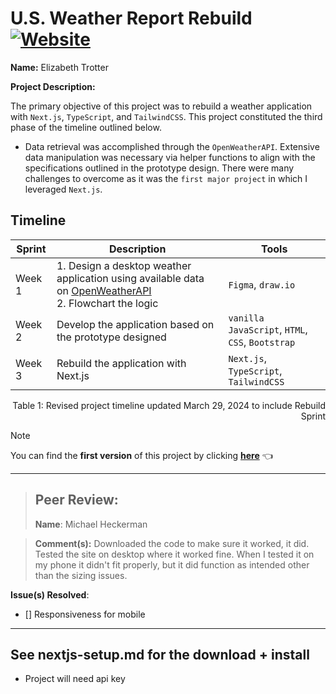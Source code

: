 # U.S. Weather Report Rebuild &ensp;<a href="https://usweatherreport.vercel.app/">![Website](https://img.shields.io/website?url=https%3A%2F%2Fusweatherreport.vercel.app%2F&up_message=ONLINE&up_color=355E3B&down_message=OFFLINE&down_color=8B0000&style=for-the-badge&logo=vercel)</a>
**Name:** Elizabeth Trotter

**Project Description:** 

The primary objective of this project was to rebuild a weather application with `Next.js`, `TypeScript`, and `TailwindCSS`. This project constituted the third phase of the timeline outlined below.

- Data retrieval was accomplished through the `OpenWeatherAPI`. Extensive data manipulation was necessary via helper functions to align with the specifications outlined in the prototype design. There were many challenges to overcome as it was the `first major project` in which I leveraged `Next.js`.


## Timeline

| Sprint | Description | Tools |
| --- | --- | --- |
| Week 1 | 1. Design a desktop weather application using available data on [OpenWeatherAPI](https://openweathermap.org/api) <br/> 2. Flowchart the logic | `Figma`, `draw.io` | 
| Week 2 | Develop the application based on the prototype designed | `vanilla JavaScript`, `HTML`, `CSS`, `Bootstrap` |
| Week 3 | Rebuild the application with Next.js | `Next.js`, `TypeScript`, `TailwindCSS` |
<p align="right">Table 1: Revised project timeline updated March 29, 2024 to include Rebuild Sprint</p>

> [!NOTE]
> You can find the **first version** of this project by clicking [**here**](https://github.com/et120/weatherapplication) :point_left:


---


> ## Peer Review:
> 
> **Name**: Michael Heckerman

> **Comment(s):** Downloaded the code to make sure it worked, it did. Tested the site on desktop where it worked fine. When I tested it on my phone it didn't fit properly, but it did function as intended other than the sizing issues.

**Issue(s) Resolved**:
- [] Responsiveness for mobile


---


## See nextjs-setup.md for the download + install
- Project will need api key
